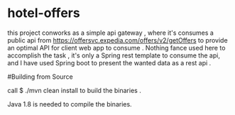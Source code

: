 # hotel-offers

this project conworks as a simple api gateway , where it's consumes a public api from https://offersvc.expedia.com/offers/v2/getOffers
to provide an optimal API for client web app to consume .
Nothing fance used here to accomplish the task , it's only a Spring rest template to consume the api,
and I have used Spring boot to present the wanted data as a rest api .

#Building from Source

call 
$ ./mvn clean install
to build the binaries .

Java 1.8 is needed to compile the binaries.
